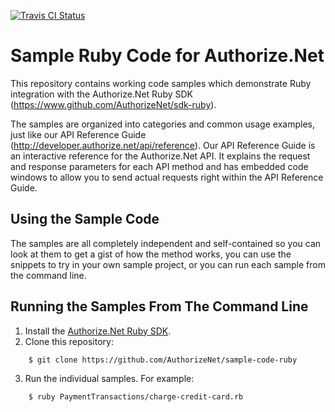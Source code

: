 [![Travis CI Status](https://api.travis-ci.org/AuthorizeNet/sample-code-ruby.svg?branch=master)](https://travis-ci.org/AuthorizeNet/sample-code-ruby)
# Sample Ruby Code for Authorize.Net
This repository contains working code samples which demonstrate Ruby integration with the Authorize.Net Ruby SDK (https://www.github.com/AuthorizeNet/sdk-ruby).

The samples are organized into categories and common usage examples, just like our API Reference Guide (http://developer.authorize.net/api/reference). Our API Reference Guide is an interactive reference for the Authorize.Net API. It explains the request and response parameters for each API method and has embedded code windows to allow you to send actual requests right within the API Reference Guide.


## Using the Sample Code

The samples are all completely independent and self-contained so you can look at them to get a gist of how the method works, you can use the snippets to try in your own sample project, or you can run each sample from the command line.

## Running the Samples From The Command Line
1. Install the [Authorize.Net Ruby SDK](https://www.github.com/AuthorizeNet/sdk-ruby).
2. Clone this repository:
```
    $ git clone https://github.com/AuthorizeNet/sample-code-ruby
```

3. Run the individual samples. For example:  
```
    $ ruby PaymentTransactions/charge-credit-card.rb 
```

